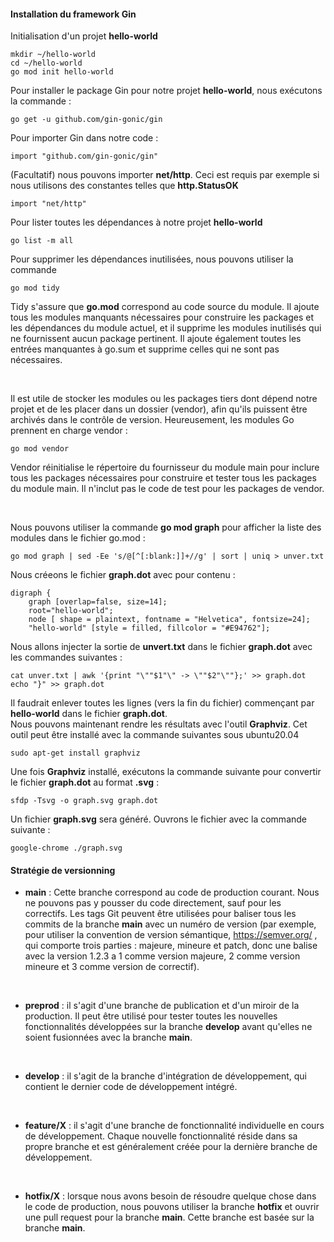 #### Installation du framework Gin

Initialisation d'un projet **hello-world**

```
mkdir ~/hello-world
cd ~/hello-world
go mod init hello-world
```

Pour installer le package Gin pour notre projet **hello-world**, nous exécutons la commande :

```
go get -u github.com/gin-gonic/gin
```

Pour importer Gin dans notre code :

```
import "github.com/gin-gonic/gin"
```

(Facultatif) nous pouvons importer **net/http**. Ceci est requis par exemple si nous utilisons des constantes telles que **http.StatusOK**

```
import "net/http"
```

Pour lister toutes les dépendances à notre projet **hello-world** 

```
go list -m all
```

Pour supprimer les dépendances inutilisées, nous pouvons utiliser la commande 

```
go mod tidy
```

Tidy s'assure que **go.mod** correspond au code source du module. Il ajoute tous les modules manquants nécessaires pour construire les packages et les dépendances du module actuel, et il supprime les modules inutilisés qui ne fournissent aucun package pertinent. Il ajoute également toutes les entrées manquantes à go.sum et supprime celles qui ne sont pas nécessaires.

<br>

Il est utile de stocker les modules ou les packages tiers dont dépend notre projet et de les placer dans un dossier (vendor), afin qu'ils puissent être archivés dans le contrôle de version. Heureusement, les modules Go prennent en charge vendor :

```
go mod vendor
```

Vendor réinitialise le répertoire du fournisseur du module main pour inclure tous les packages nécessaires pour construire et tester tous les packages du module main. Il n'inclut pas le code de test pour les packages de vendor.

<br>

Nous pouvons utiliser la commande **go mod graph** pour afficher la liste des modules dans le fichier go.mod :

```
go mod graph | sed -Ee 's/@[^[:blank:]]+//g' | sort | uniq > unver.txt
```

Nous créeons le fichier **graph.dot** avec pour contenu :

```
digraph {
    graph [overlap=false, size=14];
    root="hello-world";
    node [ shape = plaintext, fontname = "Helvetica", fontsize=24];
    "hello-world" [style = filled, fillcolor = "#E94762"];
```

Nous allons injecter la sortie de **unvert.txt** dans le fichier **graph.dot** avec les commandes suivantes :

```
cat unver.txt | awk '{print "\""$1"\" -> \""$2"\""};' >> graph.dot
echo "}" >> graph.dot
```

Il faudrait enlever toutes les lignes (vers la fin du fichier) commençant par **hello-world** dans le fichier **graph.dot**.
<br>
Nous pouvons maintenant rendre les résultats avec l'outil **Graphviz**. Cet outil peut être installé avec la commande suivantes sous ubuntu20.04

```
sudo apt-get install graphviz
```

Une fois **Graphviz** installé, exécutons la commande suivante pour convertir le fichier **graph.dot** au format **.svg** :

```
sfdp -Tsvg -o graph.svg graph.dot
```

Un fichier **graph.svg** sera généré. Ouvrons le fichier avec la commande suivante :

```
google-chrome ./graph.svg
```

#### Stratégie de versionning

- **main** : Cette branche correspond au code de production courant. Nous ne pouvons pas y pousser du code directement, sauf pour les correctifs. Les tags Git peuvent être utilisées pour baliser tous les commits de la branche **main** avec un numéro de version (par exemple, pour utiliser la convention de version sémantique, https://semver.org/ , qui comporte trois parties : majeure, mineure et patch, donc une balise avec la version 1.2.3 a 1 comme version majeure, 2 comme version mineure et 3 comme version de correctif).
<br>

- **preprod** : il s'agit d'une branche de publication et d'un miroir de la production. Il peut être utilisé pour tester toutes les nouvelles fonctionnalités développées sur la branche **develop** avant qu'elles ne soient fusionnées avec la branche **main**.
<br>

- **develop** : il s'agit de la branche d'intégration de développement, qui contient le dernier code de développement intégré.
<br>

- **feature/X** : il s'agit d'une branche de fonctionnalité individuelle en cours de développement. Chaque nouvelle fonctionnalité réside dans sa propre branche et est généralement créée pour la dernière branche de développement.
<br>

- **hotfix/X** : lorsque nous avons besoin de résoudre quelque chose dans le code de production, nous pouvons utiliser la branche **hotfix** et ouvrir une pull request pour la branche **main**. Cette branche est basée sur la branche **main**.